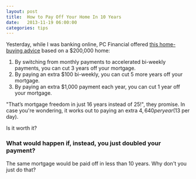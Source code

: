 ```yaml
---
layout: post
title:  How to Pay Off Your Home In 10 Years
date:   2013-11-19 06:00:00
categories: tips
---
```


Yesterday, while I was banking online, PC Financial offered [this home-buying advice](http://www.banking.pcfinancial.ca/mkt/common/promos/mortgage2013spring-en.html) based on a $200,000 home:

1. By switching from monthly payments to accelerated bi-weekly payments, you can cut 3 years off your mortgage.
2. By paying an extra $100 bi-weekly, you can cut 5 more years off your mortgage.
3. By paying an extra $1,000 payment each year, you can cut 1 year off your mortgage.

"That’s mortgage freedom in just 16 years instead of 25!", they promise. In case you're wondering, it works out to paying an extra $4,640 per year ($13 per day).

Is it worth it?

### What would happen if, instead, you just doubled your payment?
The same mortgage would be paid off in less than 10 years. Why don't you just do that?